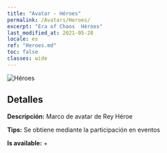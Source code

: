 ```yaml
---
title: "Avatar - Héroes"
permalink: /Avatars/Heroes/
excerpt: "Era of Chaos  Héroes"
last_modified_at: 2021-05-28
locale: es
ref: "Heroes.md"
toc: false
classes: wide
---
```

 ![Héroes](/images/a/avatarFrame_49.png)

## Detalles

 **Descripción:** Marco de avatar de Rey Héroe 

 **Tips:** Se obtiene mediante la participación en eventos 

 **Is available:**  + 

